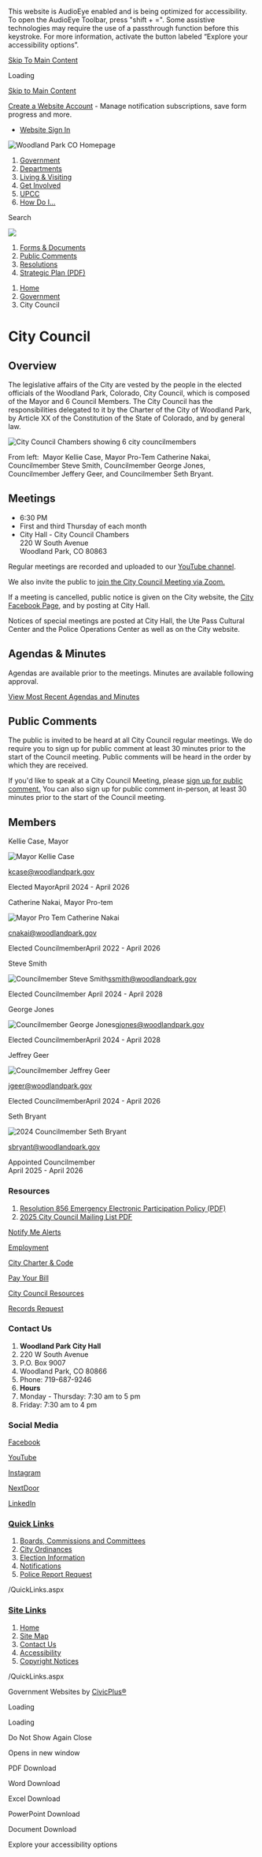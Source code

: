 This website is AudioEye enabled and is being optimized for accessibility. To open the AudioEye Toolbar, press "shift + =". Some assistive technologies may require the use of a passthrough function before this keystroke. For more information, activate the button labeled “Explore your accessibility options”.

[Skip To Main Content](https://www.city-woodlandpark.org/159/)

Loading

[Skip to Main Content](https://www.city-woodlandpark.org/159/)

[Create a Website Account](https://www.city-woodlandpark.org/MyAccount/ProfileCreate) - Manage notification subscriptions, save form progress and more.   

- [Website Sign In](https://www.city-woodlandpark.org/MyAccount)

![Woodland Park CO Homepage](https://www.city-woodlandpark.org/ImageRepository/Document?documentID=4967)

1. [Government](https://www.city-woodlandpark.org/27/Government)
2. [Departments](https://www.city-woodlandpark.org/35/Departments)
3. [Living &amp; Visiting](https://www.city-woodlandpark.org/31/Living-Visiting)
4. [Get Involved](https://www.city-woodlandpark.org/404/Get-Involved)
5. [UPCC](https://www.city-woodlandpark.org/494/UPCC)
6. [How Do I...](https://www.city-woodlandpark.org/9/How-Do-I)

Search

![](https://www.city-woodlandpark.org/ImageRepository/Document?documentID=4968)

1. [Forms &amp; Documents](https://www.city-woodlandpark.org/DocumentCenter/Index/23)
2. [Public Comments](https://city-woodlandpark.org/FormCenter/City-Clerk-5/Request-To-Make-Public-Comment-During-Of-68)
3. [Resolutions](https://www.city-woodlandpark.org/DocumentCenter/Index/24)
4. [Strategic Plan (PDF)](https://www.city-woodlandpark.org/DocumentCenter/View/1858/2019-Strategic-Plan-PDF)

<!--THE END-->

1. [Home](https://www.city-woodlandpark.org)
2. [Government](https://www.city-woodlandpark.org/27/Government)
3. City Council

# City Council

## Overview

The legislative affairs of the City are vested by the people in the elected officials of the Woodland Park, Colorado, City Council, which is composed of the Mayor and 6 Council Members. The City Council has the responsibilities delegated to it by the Charter of the City of Woodland Park, by Article XX of the Constitution of the State of Colorado, and by general law.

![City Council Chambers showing 6 city councilmembers](https://www.city-woodlandpark.org/ImageRepository/Document?documentId=5880)

From left:  Mayor Kellie Case, Mayor Pro-Tem Catherine Nakai, Councilmember Steve Smith, Councilmember George Jones, Councilmember Jeffery Geer, and Councilmember Seth Bryant. 

## Meetings

- 6:30 PM
- First and third Thursday of each month
- City Hall - City Council Chambers  
  220 W South Avenue  
  Woodland Park, CO 80863

Regular meetings are recorded and uploaded to our [YouTube channel](https://www.youtube.com/channel/UCeKKRfEM3cKxDB3yz19_eDQ/videos).

We also invite the public to [join the City Council Meeting via Zoom.](https://us02web.zoom.us/j/82151369154?pwd=QXdRVTQyVW1ZMTh2djdoVXJxS05qdz09)  

If a meeting is cancelled, public notice is given on the City website, the [City Facebook Page](https://www.facebook.com/CityofWoodlandPark), and by posting at City Hall.

Notices of special meetings are posted at City Hall, the Ute Pass Cultural Center and the Police Operations Center as well as on the City website.

## Agendas &amp; Minutes

Agendas are available prior to the meetings. Minutes are available following approval.

[View Most Recent Agendas and Minutes](https://woodlandparkco.portal.civicclerk.com)

## Public Comments

The public is invited to be heard at all City Council regular meetings. We do require you to sign up for public comment at least 30 minutes prior to the start of the Council meeting. Public comments will be heard in the order by which they are received.

If you'd like to speak at a City Council Meeting, please [sign up for public comment.](https://city-woodlandpark.org/FormCenter/City-Clerk-5/Request-To-Make-Public-Comment-During-Of-68) You can also sign up for public comment in-person, at least 30 minutes prior to the start of the Council meeting.

## Members

Kellie Case, Mayor

![Mayor Kellie Case](https://www.city-woodlandpark.org/ImageRepository/Document?documentId=5070)

kcase@woodlandpark.gov

Elected MayorApril 2024 - April 2026 

Catherine Nakai, Mayor Pro-tem

![Mayor Pro Tem Catherine Nakai](https://www.city-woodlandpark.org/ImageRepository/Document?documentId=5072)

cnakai@woodlandpark.gov

Elected CouncilmemberApril 2022 - April 2026

Steve Smith

![Councilmember Steve Smith](https://www.city-woodlandpark.org/ImageRepository/Document?documentId=5071)ssmith@woodlandpark.gov

Elected Councilmember April 2024 - April 2028

George Jones

![Councilmember George Jones](https://www.city-woodlandpark.org/ImageRepository/Document?documentId=5074)gjones@woodlandpark.gov

Elected CouncilmemberApril 2024 - April 2028

Jeffrey Geer

![Councilmember Jeffrey Geer](https://www.city-woodlandpark.org/ImageRepository/Document?documentId=5073)

[jgeer@woodlandpark.gov](mailto:jgeer@woodlandpark.gov)

Elected CouncilmemberApril 2024 - April 2026

Seth Bryant

![2024 Councilmember Seth Bryant](https://www.city-woodlandpark.org/ImageRepository/Document?documentId=5833)

[sbryant@woodlandpark.gov](mailto:sbryant@woodlandpark.gov)

Appointed Councilmember  
April 2025 - April 2026

### Resources

1. [Resolution 856 Emergency Electronic Participation Policy (PDF)](https://www.city-woodlandpark.org/DocumentCenter/View/1857/Resolution-856-Emergency-Electronic-Participation-Policy-PDF)
2. [2025 City Council Mailing List PDF](https://www.city-woodlandpark.org/DocumentCenter/View/4870/2025-City-Council-Mailing-List-)

<!--THE END-->

[Notify Me Alerts](https://www.city-woodlandpark.org/list.aspx)

[Employment](https://cityofwoodlandpark.criterionhcm.com/jobs/393/1)

[City Charter &amp; Code](https://www.municode.com/library/co/woodland_park/codes/code_of_ordinances)

[Pay Your Bill](https://www.city-woodlandpark.org/364/Make-a-Payment)

[City Council Resources](https://www.city-woodlandpark.org/159/City-Council)

[Records Request](https://www.city-woodlandpark.org/176/Records-Request)

### Contact Us

1. **Woodland Park City Hall**
2. 220 W South Avenue
3. P.O. Box 9007
4. Woodland Park, CO 80866
5. Phone: 719-687-9246
6. **Hours**
7. Monday - Thursday: 7:30 am to 5 pm
8. Friday: 7:30 am to 4 pm

### Social Media

[Facebook](https://www.city-woodlandpark.org/facebook)

[YouTube](https://www.city-woodlandpark.org/youtube)

[Instagram](https://www.city-woodlandpark.org/instagram)

[NextDoor](https://www.city-woodlandpark.org/nextdoor)

[LinkedIn](https://www.city-woodlandpark.org/linkedin)

### [Quick Links](https://www.city-woodlandpark.org/QuickLinks.aspx?CID=13)

1. [Boards, Commissions and Committees](https://www.city-woodlandpark.org/281/Boards-Committees)
2. [City Ordinances](https://www.city-woodlandpark.org/DocumentCenter/Index/122)
3. [Election Information](https://www.city-woodlandpark.org/166/Elections)
4. [Notifications](https://www.city-woodlandpark.org/list.aspx)
5. [Police Report Request](https://co-woodlandpark.civicplus.com/FormCenter/Police-Department-4/NonTraffic-Police-Report-Request-47)

/QuickLinks.aspx

### [Site Links](https://www.city-woodlandpark.org/QuickLinks.aspx?CID=14)

1. [Home](https://www.city-woodlandpark.org)
2. [Site Map](https://www.city-woodlandpark.org/sitemap)
3. [Contact Us](https://www.city-woodlandpark.org/directory.aspx)
4. [Accessibility](https://www.city-woodlandpark.org/accessibility)
5. [Copyright Notices](https://www.city-woodlandpark.org/copyright)

/QuickLinks.aspx

Government Websites by [CivicPlus®](https://connect.civicplus.com/referral)

Loading

Loading

Do Not Show Again Close

Opens in new window

PDF Download

Word Download

Excel Download

PowerPoint Download

Document Download

Explore your accessibility options